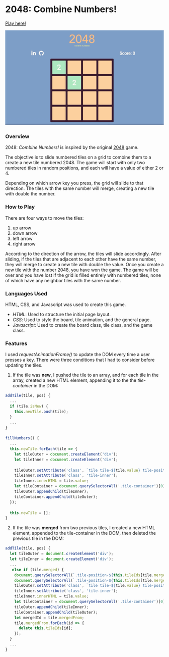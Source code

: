 # 2048: Combine Numbers!

[Play here!](https://apolloskim.github.io/that-game-app/)

![Alt Text](2048-demo.gif)

### **Overview**

2048: *Combine Numbers!* is inspired by the original [2048](https://play2048.co/) game.

The objective is to slide numbered tiles on a grid to combine them to a create a new tile numbered 2048. The game will start with only two numbered tiles in random positions, and each will have a value of either 2 or 4.

Depending on which arrow key you press, the grid will slide to that direction. The tiles with the same number will merge, creating a new tile with double the number.

### **How to Play**

There are four ways to move the tiles:

1. up arrow
2. down arrow
3. left arrow
4. right arrow

According to the direction of the arrow, the tiles will slide accordingly. After sliding, if the tiles that are adjacent to each other have the same number, they will merge to create a new tile with double the value. Once you create a new tile with the number 2048, you have won the game. The game will be over and you have lost if the grid is filled entirely with numbered tiles, none of which have any neighbor tiles with the same number.

### **Languages Used**

HTML, CSS, and Javascript was used to create this game.

* *HTML*: Used to structure the initial page layout.
* *CSS*: Used to style the board, tile animation, and the general page.
* *Javascript*: Used to create the board class, tile class, and the game class.

### **Features**

I used *requestAnimationFrame()* to update the DOM every time a user presses a key. There were three conditions that I had to consider before updating the tiles.

1. If the tile was **new**, I pushed the tile to an array, and for each tile in the array, created a new HTML element, appending it to the the *tile-container* in the DOM:

```Javascript
addTile(tile, pos) {
  ...
  if (tile.isNew) {
    this.newTile.push(tile);
  }
  ...
}

fillNumbers() {
  ...
  this.newTile.forEach(tile => {
    let tileOuter = document.createElement('div');
    let tileInner = document.createElement('div');

    tileOuter.setAttribute('class', `tile tile-${tile.value} tile-position-${tile.pos.x + 1}-${tile.pos.y + 1} new`);
    tileInner.setAttribute('class', 'tile-inner');
    tileInner.innerHTML = tile.value;
    let tileContainer = document.querySelectorAll('.tile-container')[0];
    tileOuter.appendChild(tileInner);
    tileContainer.appendChild(tileOuter);
  });

  this.newTile = [];
}
```

2. If the tile was **merged** from two previous tiles, I created a new HTML element, appended to the tile-container in the DOM, then deleted the previous tile in the DOM:

```Javascript
addTile(tile, pos) {
  let tileOuter = document.createElement('div');
  let tileInner = document.createElement('div');
  ...
   else if (tile.merged) {
    document.querySelectorAll(`.tile-position-${this.tileIds[tile.mergedFrom[0]].x + 1}-${this.tileIds[tile.mergedFrom[0]].y + 1}`)[0].remove();
    document.querySelectorAll(`.tile-position-${this.tileIds[tile.mergedFrom[1]].x + 1}-${this.tileIds[tile.mergedFrom[1]].y + 1}`)[0].remove();
    tileOuter.setAttribute('class', `tile tile-${tile.value} tile-position-${tile.pos.x + 1}-${tile.pos.y + 1} merged`);
    tileInner.setAttribute('class', 'tile-inner');
    tileInner.innerHTML = tile.value;
    let tileContainer = document.querySelectorAll('.tile-container')[0];
    tileOuter.appendChild(tileInner);
    tileContainer.appendChild(tileOuter);
    let mergedId = tile.mergedFrom;
    tile.mergedFrom.forEach(id => {
      delete this.tileIds[id];
    });
  }
  ...
}
```
